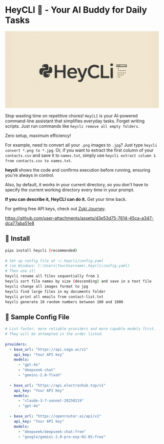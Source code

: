 # HeyCLI 🤖 - Your AI Buddy for Daily Tasks

![HeyCLI Preview](./heycli.jpg)

Stop wasting time on repetitive chores! `HeyCLI` is your AI-powered command-line assistant that simplifies everyday tasks. Forget writing scripts. Just run commands like `heycli remove all empty folders`. 

Zero setup, maximum efficiency!

For example, need to convert all your `.png` images to `.jpg`? Just type `heycli convert *.png to *.jpg`. Or, if you want to extract the first column of your `contacts.csv` and save it to `names.txt`, simply use `heycli extract column 1 from contacts.csv to names.txt`.

**heycli** shows the code and confirms execution before running, ensuring you're always in control.

Also, by default, it works in your current directory, so you don't have to specify the current working directory every time in your prompt.

**If you can describe it, HeyCLI can do it.**
Get your time back.

For getting free API keys, check out [Zuki Journey](https://cas.zukijourney.com/).

https://github.com/user-attachments/assets/d3e53d75-7614-45ca-a347-dca77aba51e8

## 🚀 Install
```bash
pipx install heycli (recommended)

# Set up config file at ~/.heycli/config.yaml 
# (on Windows: C:\Users\YourUsername\.heycli\config.yaml)
# Then use it!
heycli rename all files sequentially from 1
heycli sort file names by size (descending) and save in a text file
heycli change all images format to jpg
heycli find large files in my documents folder
heycli print all emails from contact-list.txt
heycli generate 10 random numbers between 100 and 1000
```

## 📝 Sample Config File

```yaml
# List faster, more reliable providers and more capable models first.
# They will be attempted in the order listed.

providers:
  - base_url: "https://api.naga.ac/v1"
    api_key: "Your API key"
    models:
      - "gpt-4o"
      - "deepseek-chat"
      - "gemini-2.0-flash"

  - base_url: "https://api.electronhub.top/v1"
    api_key: "Your API Key"
    models:
      - "claude-3-7-sonnet-20250219"
      - "gpt-4o"

  - base_url: "https://openrouter.ai/api/v1"
    api_key: "Your API key"
    models:
      - "deepseek/deepseek-chat:free"
      - "google/gemini-2.0-pro-exp-02-05:free"
```
